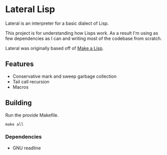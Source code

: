 # Lateral Lisp

Lateral is an interpreter for a basic dialect of Lisp.

This project is for understanding how Lisps work. As a result I'm using
as few dependencies as I can and writing most of the codebase from scratch.

Lateral was originally based off of [Make a Lisp](https://github.com/kanaka/mal).

## Features

- Conservative mark and sweep garbage collection
- Tail call recursion
- Macros

## Building

Run the provide Makefile.

`make all`

### Dependencies

- GNU readline
